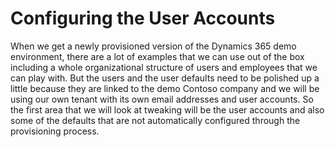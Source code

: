 ﻿# Configuring the User Accounts
When we get a newly provisioned version of the Dynamics 365 demo environment, there are a lot of examples that we can use out of the box including a whole organizational structure of users and employees that we can play with.But the users and the user defaults need to be polished up a little because they are linked to the demo Contoso company and we will be using our own tenant with its own email addresses and user accounts.So the first area that we will look at tweaking will be the user accounts and also some of the defaults that are not automatically configured through the provisioning process.

